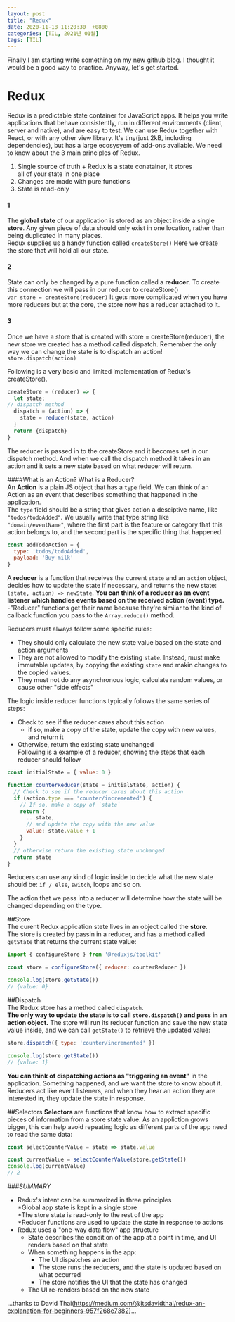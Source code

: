 ```yaml
---
layout: post
title: "Redux"
date: 2020-11-18 11:20:30  +0800
categories: [TIL, 2021년 01월]
tags: [TIL]
---
```


Finally I am starting write something on my new github blog. I thought it would be a good way to practice. Anyway, let's get started.

# Redux
Redux is a predictable state container for JavaScript apps.
It helps you write applications that behave consistently, run in different environments (client, server and native), and are easy to test. We can use Redux together with React, or with any other view library. It's tiny(just 2kB, including dependencies), but has a large ecosysyem of add-ons available.
We need to know about the 3 main principles of Redux.
1. Single source of truth + Redux is a state conatainer, it stores    
   all of your state in one place
2. Changes are made with pure functions
3. State is read-only

#### 1
The **global state** of our application is stored as an object inside a single **store**. Any given piece of data should only exist in one location, rather than being duplicated in many places.  
Redux supplies us a handy function called `createStore()`
Here we create the store that will hold all our state.

#### 2 
State can only be changed by a pure function called a **reducer**. 
To create this connection we will pass in our reducer to createStore()  
`var store = createStore(reducer)`
It gets more complicated when you have more reducers but at the core, the store now has a reducer attached to it.

#### 3 
Once we have a store that is created with store = createStore(reducer), the new store we created has a method called dispatch. Remember the only way we can change the state is to dispatch an action!  
`store.dispatch(action)`  

Following is a very basic and limited implementation of Redux's createStore(). 

```js
createStore = (reducer) => {      
  let state;      
// dispatch method       
  dispatch = (action) => {      
    state = reducer(state, action)  
  }      
  return {dispatch}        
}  
```  

The reducer is passed in to the createStore and it becomes set in our dispatch method. And when we call the dispatch method it takes in an action and it sets a new state based on what reducer will return.

####What is an Action? What is a Reducer?   
An **Action** is a plain JS object that has a `type` field. We can think of an Action as an event that describes something that happened in the application.    
The `type` field should be a string that gives action a desciptive name, like `"todos/todoAdded"`. We usually write that type string like `"domain/eventName"`, where the first part is the feature or category that this action belongs to, and the second part is the specific thing that happened.  
```js
const addTodoAction = {  
  type: 'todos/todoAdded',  
  payload: 'Buy milk'  
}  
```
A **reducer** is a function that receives the current `state` and an `action` object, decides how to update the state if necessary, and returns the new state: `(state, action) => newState`. **You can think of a reducer as an event listener which handles events based on the received action (event) type.**  
-"Reducer" functions get their name because they're similar to the kind of callback function you pass to the `Array.reduce()` method.  

Reducers must always follow some specific rules:   
- They should only calculate the new state value based on the state and action arguments  
- They are not allowed to modify the existing `state`. Instead, must make immutable updates, by copying the existing `state` and makin changes to the copied values.  
- They must not do any asynchronous logic, calculate random values, or cause other "side effects"  

The logic inside reducer functions typically follows the same series of steps:  
- Check to see if the reducer cares about this action  
  * if so, make a copy of the state, update the copy with new values, and return it  
- Otherwise, return the existing state unchanged  
Following is a example of a reducer, showing the steps that each reducer should follow  

```js
const initialState = { value: 0 }  

function counterReducer(state = initialState, action) {  
  // Check to see if the reducer cares about this action  
  if (action.type === 'counter/incremented') {  
    // If so, make a copy of `state`  
    return {  
      ...state,  
      // and update the copy with the new value  
      value: state.value + 1  
    }      
  }     
  // otherwise return the existing state unchanged  
  return state  
}    
```

Reducers can use any kind of logic inside to decide what the new state should be: `if / else`, `switch`, loops and so on.    

The action that we pass into a reducer will determine how the state will be changed depending on the type.  

##Store  
The curent Redux application stete lives in an object called the **store**.  
The store is created by passin in a reducer, and has a method called `getState` that returns the current state value:  

```js
import { configureStore } from '@reduxjs/toolkit'  

const store = configureStore({ reducer: counterReducer })  

console.log(store.getState())  
// {value: 0}  
```

##Dispatch  
The Redux store has a method called `dispatch`.  
**The only way to update the state is to call `store.dispatch()` and pass in an action object.** The store will run its reducer function and save the new state value inside, and we can call `getState()` to retrieve the updated value:  

```js
store.dispatch({ type: 'counter/incremented' })  

console.log(store.getState())  
// {value: 1}  
```
**You can think of dispatching actions as "triggering an event"** in the application. Something happened, and we want the store to know about it. Reducers act like event listeners, and when they hear an action they are interested in, they update the state in response.  

##Selectors
**Selectors** are functions that know how to extract specific pieces of information from a store state value. As an appliction grows bigger, this can help avoid repeating logic as different parts of the app need to read the same data:  

```js
const selectCounterValue = state => state.value  

const currentValue = selectCounterValue(store.getState())  
console.log(currentValue)  
// 2  
```

*###SUMMARY*
- Redux's intent can be summarized in three principles  
    *Global app state is kept in a single store  
    *The store state is read-only to the rest of the app  
    *Reducer functions are used to update the state in response to actions  
- Redux uses a "one-way data flow" app structure  
    * State describes the condition of the app at a point in time, and UI renders based on that state  
    * When something happens in the app:  
      + The UI dispatches an action  
      + The store runs the reducers, and the state is updated based on what occurred  
      + The store notifies the UI that the state has changed  
    * The UI re-renders based on the new state  

...thanks to David Thai(https://medium.com/@itsdavidthai/redux-an-explanation-for-beginners-957f268e7382)...